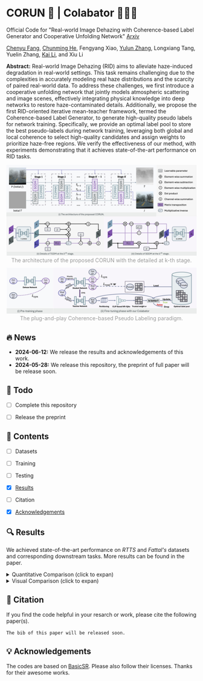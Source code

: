 # CORUN 🏃 | Colabator 🏃🏻‍♂️
Official Code for "Real-world Image Dehazing with Coherence-based Label Generator and Cooperative Unfolding Network" [Arxiv](#)

[Chenyu Fang](https://cnyvfang.github.io/), [Chunming He](https://chunminghe.github.io/), Fengyang Xiao, [Yulun Zhang](https://yulunzhang.com), Longxiang Tang, Yuelin Zhang, [Kai Li](https://kailigo.github.io), and Xiu Li

**Abstract:** Real-world Image Dehazing (RID) aims to alleviate haze-induced degradation in real-world settings. This task remains challenging due to the complexities in accurately modeling real haze distributions and the scarcity of paired real-world data. To address these challenges, we first introduce a cooperative unfolding network that jointly models atmospheric scattering and image scenes, effectively integrating physical knowledge into deep networks to restore haze-contaminated details. Additionally, we propose the first RID-oriented iterative mean-teacher framework, termed the Coherence-based Label Generator, to generate high-quality pseudo labels for network training. Specifically, we provide an optimal label pool to store the best pseudo-labels during network training, leveraging both global and local coherence to select high-quality candidates and assign weights to prioritize haze-free regions. We verify the effectiveness of our method, with experiments demonstrating that it achieves state-of-the-art performance on RID tasks.  

<center>
    <img
    src="figs/Arch.jpg">
    <br>
    <div style="color:orange;
    display: inline-block;
    color: #999;">The architecture of the proposed CORUN with the detailed at k-th stage.</div>
</center>

<center>
    <img style="padding-top: 10px;"
    src="figs/CPL.jpg">
    <br>
    <div style="color:orange;
    display: inline-block;
    color: #999;">The plug-and-play Coherence-based Pseudo Labeling paradigm.</div>
</center>



## 🔥 News
- **2024-06-12:** We release the results and acknowledgements of this work.
- **2024-05-28:** We release this repository, the preprint of full paper will be release soon.



## 🔧 Todo 
- [ ] Complete this repository
- [ ] Release the preprint


## 🔗 Contents

- [ ] Datasets
- [ ] Training
- [ ] Testing
- [x] [Results](https://github.com/cnyvfang/CORUN-Colabator/blob/main/README.md#-results)
- [ ] Citation
- [x] [Acknowledgements](https://github.com/cnyvfang/CORUN-Colabator/blob/main/README.md#-acknowledgements)


## 🔍 Results

We achieved state-of-the-art performance on *RTTS* and *Fattal's* datasets and corresponding downstream tasks. More results can be found in the paper.

<details>
<summary>Quantitative Comparison (click to expan)</summary>

- Quantitative results on RTTS
  <p align="center">
  <img width="900" src="figs/tab-1.png">
  </p>
- User study scores on RTTS and Fattal’s data
  <p align="center">
  <img width="900" src="figs/tab-2.png">
  </p>
- Object detection results on RTTS
  <p align="center">
  <img width="900" src="figs/tab-3.png">
  </p>  
  </details>

<details> 
<summary>Visual Comparison (click to expan)</summary>

- Results of cutting-edge methods based on deep unfolding networks.
  <p align="center">
  <img width="900" src="figs/DUN.jpg">
  </p>
- Visual comparison on RTTS
  <p align="center">
  <img width="900" src="figs/RTTS.jpg">
  </p>
- Visual comparison on Fattal’s data
  <p align="center">
  <img width="900" src="figs/Fattal.jpg">
  </p>
- Visual comparison of object detection on RTTS
  <p align="center">
  <img width="900" src="figs/detection.jpg">
  </p>
  
  </details>


## 📎 Citation

If you find the code helpful in your resarch or work, please cite the following paper(s).

```
The bib of this paper will be released soon.
```


## 💡 Acknowledgements
The codes are based on [BasicSR](https://github.com/XPixelGroup/BasicSR). Please also follow their licenses. Thanks for their awesome works.
